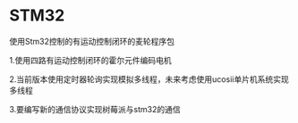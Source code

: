 # STM32
使用Stm32控制的有运动控制闭环的麦轮程序包

1.使用四路有运动控制闭环的霍尔元件编码电机

2.当前版本使用定时器轮询实现模拟多线程，未来考虑使用ucosii单片机系统实现多线程

3.要编写新的通信协议实现树莓派与stm32的通信


